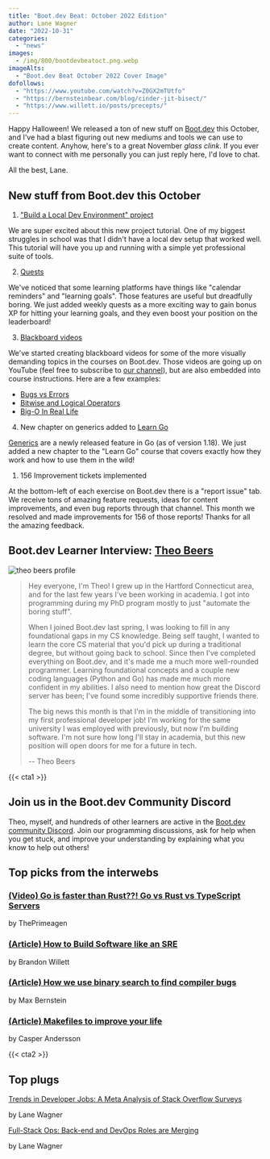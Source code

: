 ```yaml
---
title: "Boot.dev Beat: October 2022 Edition"
author: Lane Wagner
date: "2022-10-31"
categories:
  - "news"
images:
  - /img/800/bootdevbeatoct.png.webp
imageAlts:
  - "Boot.dev Beat October 2022 Cover Image"
dofollows:
  - "https://www.youtube.com/watch?v=Z0GX2mTUtfo"
  - "https://bernsteinbear.com/blog/cinder-jit-bisect/"
  - "https://www.willett.io/posts/precepts/"
---
```


Happy Halloween! We released a ton of new stuff on [Boot.dev](https://boot.dev/) this October, and I've had a blast figuring out new mediums and tools we can use to create content. Anyhow, here's to a great November *glass clink*. If you ever want to connect with me personally you can just reply here, I'd love to chat.

All the best, Lane.

## New stuff from Boot.dev this October

1. ["Build a Local Dev Environment" project](https://boot.dev/build/build-local-dev-environment-python)

We are super excited about this new project tutorial. One of my biggest struggles in school was that I didn't have a local dev setup that worked well. This tutorial will have you up and running with a simple yet professional suite of tools.

2. [Quests](https://boot.dev/questboard)

We've noticed that some learning platforms have things like "calendar reminders" and "learning goals". Those features are useful but dreadfully boring. We just added weekly quests as a more exciting way to gain bonus XP for hitting your learning goals, and they even boost your position on the leaderboard!

3. [Blackboard videos](https://www.youtube.com/channel/UC9HOZ53gnHP3f_b-wixS74g)

We've started creating blackboard videos for some of the more visually demanding topics in the courses on Boot.dev. Those videos are going up on YouTube (feel free to subscribe to [our channel](https://www.youtube.com/channel/UC9HOZ53gnHP3f_b-wixS74g)), but are also embedded into course instructions. Here are a few examples:

* [Bugs vs Errors](https://www.youtube.com/watch?v=k23hjyvvhcA)
* [Bitwise and Logical Operators](https://www.youtube.com/watch?v=1rUzblmGHzk&t=1s)
* [Big-O In Real Life](https://www.youtube.com/watch?v=99IbJfrA5tE)

4. New chapter on generics added to [Learn Go](https://boot.dev/learn/learn-golang)

[Generics](/golang/how-to-use-golangs-generics/) are a newly released feature in Go (as of version 1.18). We just added a new chapter to the "Learn Go" course that covers exactly how they work and how to use them in the wild!

1. 156 Improvement tickets implemented

At the bottom-left of each exercise on Boot.dev there is a "report issue" tab. We receive tons of amazing feature requests, ideas for content improvements, and even bug reports through that channel. This month we resolved and made improvements for 156 of those reports! Thanks for all the amazing feedback.

## Boot.dev Learner Interview: [Theo Beers](https://boot.dev/u/katomyomachia)

![theo beers profile](https://i.imgur.com/NJuvHVS.jpg)

> Hey everyone, I'm Theo! I grew up in the Hartford Connecticut area, and for the last few years I've been working in academia. I got into programming during my PhD program mostly to just "automate the boring stuff".
> 
> When I joined Boot.dev last spring, I was looking to fill in any foundational gaps in my CS knowledge. Being self taught, I wanted to learn the core CS material that you'd pick up during a traditional degree, but without going back to school. Since then I've completed everything on Boot.dev, and it's made me a much more well-rounded programmer. Learning foundational concepts and a couple new coding languages (Python and Go) has made me much more confident in my abilities. I also need to mention how great the Discord server has been; I've found some incredibly supportive friends there.
> 
> The big news this month is that I'm in the middle of transitioning into my first professional developer job! I'm working for the same university I was employed with previously, but now I'm building software. I'm not sure how long I'll stay in academia, but this new position will open doors for me for a future in tech.
> 
> -- Theo Beers

{{< cta1 >}}

## Join us in the Boot.dev Community Discord

Theo, myself, and hundreds of other learners are active in the [Boot.dev community Discord](https://boot.dev/community). Join our programming discussions, ask for help when you get stuck, and improve your understanding by explaining what you know to help out others!

## Top picks from the interwebs

### [(Video) Go is faster than Rust??! Go vs Rust vs TypeScript Servers](https://www.youtube.com/watch?v=Z0GX2mTUtfo)

by ThePrimeagen

### [(Article) How to Build Software like an SRE](https://www.willett.io/posts/precepts/)

by Brandon Willett

### [(Article) How we use binary search to find compiler bugs](https://bernsteinbear.com/blog/cinder-jit-bisect/)

by Max Bernstein

### [(Article) Makefiles to improve your life](/stories/makefiles-to-improve-your-life/)

by Casper Andersson

{{< cta2 >}}

## Top plugs

[Trends in Developer Jobs: A Meta Analysis of Stack Overflow Surveys](/jobs/trends-in-developer-jobs-stackoverflow/)

by Lane Wagner

[Full-Stack Ops: Back-end and DevOps Roles are Merging](/devops/backend-devops-roles-merging/)

by Lane Wagner
